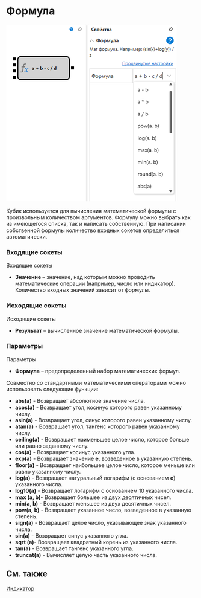 # Формула

![Designer Universal formula 00](../../../../../../images/designer_universal_formula_00.png)

Кубик используется для вычисления математической формулы с произвольным количеством аргументов. Формулу можно выбрать как из имеющегося списка, так и написать собственную. При написании собственной формулы количество входных сокетов определиться автоматически. 

### Входящие сокеты

Входящие сокеты

- **Значение** – значение, над которым можно проводить математические операции (например, число или индикатор). Количество входных значений зависит от формулы.

### Исходящие сокеты

Исходящие сокеты

- **Результат** – вычисленное значение математической формулы.

### Параметры

Параметры

- **Формула** – предопределенный набор математических формул.

Совместно со стандартными математическими операторами можно использовать следующие функции:

- **abs(a)** \- Возвращает абсолютное значение числа.
- **acos(a)** \- Возвращает угол, косинус которого равен указанному числу.
- **asin(a)** \- Возвращает угол, синус которого равен указанному числу.
- **atan(a)** \- Возвращает угол, тангенс которого равен указанному числу.
- **ceiling(a)** \- Возвращает наименьшее целое число, которое больше или равно заданному числу.
- **cos(a)** \- Возвращает косинус указанного угла.
- **exp(a)** \- Возвращает значение **e**, возведенное в указанную степень.
- **floor(a)** \- Возвращает наибольшее целое число, которое меньше или равно указанному числу.
- **log(a)** \- Возвращает натуральный логарифм (с основанием **e**) указанного числа.
- **log10(a)** \- Возвращает логарифм с основанием 10 указанного числа.
- **max (a, b)**\- Возвращает большее из двух десятичных чисел.
- **min(a, b)** \- Возвращает меньшее из двух десятичных чисел.
- **pow(a, b)** \- Возвращает указанное число, возведенное в указанную степень.
- **sign(a)** \- Возвращает целое число, указывающее знак указанного числа.
- **sin(a)** \- Возвращает синус указанного угла.
- **sqrt (a)**\- Возвращает квадратный корень из указанного числа.
- **tan(a)** \- Возвращает тангенс указанного угла.
- **truncat(a)** \- Вычисляет целую часть указанного числа.

## См. также

[Индикатор](indicator.md)

